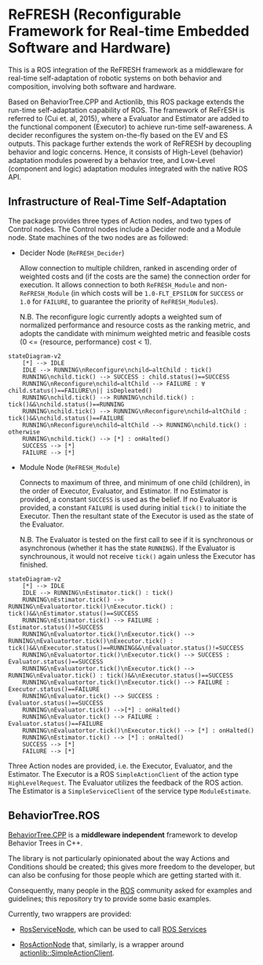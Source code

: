 # ReFRESH (Reconfigurable Framework for Real-time Embedded Software and Hardware)

This is a ROS integration of the ReFRESH framework as a middleware for real-time self-adaptation of robotic systems on both behavior and composition, involving both software and hardware.

Based on BehaviorTree.CPP and Actionlib, this ROS package extends the run-time self-adaptation capability of ROS. The framework of ReFrESH is referred to (Cui et. al, 2015), where a Evaluator and Estimator are added to the functional component (Executor) to achieve run-time self-awareness. A decider reconfigures the system on-the-fly based on the EV and ES outputs. This package further extends the work of ReFRESH by decoupling behavior and logic concerns. Hence, it consists of High-Level (behavior) adaptation modules powered by a behavior tree, and Low-Level (component and logic) adaptation modules integrated with the native ROS API.

## Infrastructure of Real-Time Self-Adaptation
The package provides three types of Action nodes, and two types of Control nodes. The Control nodes include a Decider node and a Module node. State machines of the two nodes are as followed:

- Decider Node (`ReFRESH_Decider`)
  
  Allow connection to multiple children, ranked in ascending order of weighted costs and (if the costs are the same) the connection order for execution. It allows connection to both `ReFRESH_Module` and non-`ReFRESH_Module` (in which costs will be `1.0-FLT_EPSILON` for `SUCCESS` or `1.0` for `FAILURE`, to guarantee the priority of `ReFRESH_Module`s).
  
  N.B. The reconfigure logic currently adopts a weighted sum of normalized performance and resource costs as the ranking metric, and adopts the candidate with minimum weighted metric and feasible costs (0 <= {resource, performance} cost < 1).

```mermaid
stateDiagram-v2
    [*] --> IDLE
    IDLE --> RUNNING\nReconfigure\nchild←altChild : tick()
    RUNNING\nchild.tick() --> SUCCESS : child.status()==SUCCESS
    RUNNING\nReconfigure\nchild←altChild --> FAILURE : ∀ child.status()==FAILURE\n|| isDepleated()
    RUNNING\nchild.tick() --> RUNNING\nchild.tick() : tick()&&\nchild.status()==RUNNING
    RUNNING\nchild.tick() --> RUNNING\nReconfigure\nchild←altChild : tick()&&\nchild.status()==FAILURE
    RUNNING\nReconfigure\nchild←altChild --> RUNNING\nchild.tick() : otherwise
    RUNNING\nchild.tick() --> [*] : onHalted()
    SUCCESS --> [*]
    FAILURE --> [*]
```

- Module Node (`ReFRESH_Module`)

  Connects to maximum of three, and minimum of one child (children), in the order of Executor, Evaluator, and Estimator. If no Estimator is provided, a constant `SUCCESS` is used as the belief. If no Evaluator is provided, a constant `FAILURE` is used during initial `tick()` to initiate the Executor. Then the resultant state of the Executor is used as the state of the Evaluator.
  
  N.B. The Evaluator is tested on the first call to see if it is synchronous or asynchronous (whether it has the state `RUNNING`). If the Evaluator is synchrounous, it would not receive `tick()` again unless the Executor has finished.

```mermaid
stateDiagram-v2
    [*] --> IDLE
    IDLE --> RUNNING\nEstimator.tick() : tick()
    RUNNING\nEstimator.tick() --> RUNNING\nEvaluatortor.tick()\nExecutor.tick() : tick()&&\nEstimator.status()==SUCCESS
    RUNNING\nEstimator.tick() --> FAILURE : Estimator.status()!=SUCCESS
    RUNNING\nEvaluatortor.tick()\nExecutor.tick() --> RUNNING\nEvaluatortor.tick()\nExecutor.tick() : tick()&&\nExecutor.status()==RUNNING&&\nEvaluator.status()!=SUCCESS
    RUNNING\nEvaluatortor.tick()\nExecutor.tick() --> SUCCESS : Evaluator.status()==SUCCESS
    RUNNING\nEvaluatortor.tick()\nExecutor.tick() --> RUNNING\nEvaluator.tick() : tick()&&\nExecutor.status()==SUCCESS
    RUNNING\nEvaluatortor.tick()\nExecutor.tick() --> FAILURE : Executor.status()==FAILURE
    RUNNING\nEvaluator.tick() --> SUCCESS : Evaluator.status()==SUCCESS
    RUNNING\nEvaluator.tick() -->[*] : onHalted()
    RUNNING\nEvaluator.tick() --> FAILURE : Evaluator.status()==FAILURE
    RUNNING\nEvaluatortor.tick()\nExecutor.tick() --> [*] : onHalted()
    RUNNING\nEstimator.tick() --> [*] : onHalted()
    SUCCESS --> [*]
    FAILURE --> [*]
```

Three Action nodes are provided, i.e. the Executor, Evaluator, and the Estimator. The Executor is a ROS `SimpleActionClient` of the action type `HighLevelRequest`. The Evaluator utilizes the feedback of the ROS action. The Estimator is a `SimpleServiceClient` of the service type `ModuleEstimate`.

## BehaviorTree.ROS

[BehaviorTree.CPP](https://github.com/BehaviorTree/BehaviorTree.CPP) is a __middleware independent__ framework 
to develop Behavior Trees in C++.

The library is not particularly opinionated about the way Actions and Conditions should be created; this gives
more freedom to the developer, but can also be confusing for those people which are getting started with it.

Consequently, many people in the [ROS](http://www.ros.org) community asked for examples and guidelines;
this repository try to provide some basic examples.

Currently, two wrappers are provided:

- [RosServiceNode](include/behaviortree_ros/bt_service_node.h), which can be used to call
  [ROS Services](http://wiki.ros.org/Services)

- [RosActionNode](include/behaviortree_ros/bt_action_node.h) that, similarly, is a wrapper around
  [actionlib::SimpleActionClient](http://wiki.ros.org/actionlib).


